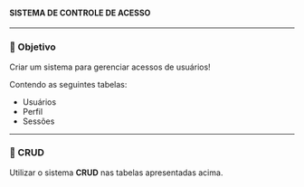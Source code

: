 #### SISTEMA DE CONTROLE DE ACESSO

---

### 🎯 Objetivo

Criar um sistema para gerenciar acessos de usuários!

Contendo as seguintes tabelas:

- Usuários
- Perfil
- Sessões

---

### 📑 CRUD

Utilizar o sistema **CRUD** nas tabelas apresentadas acima.

